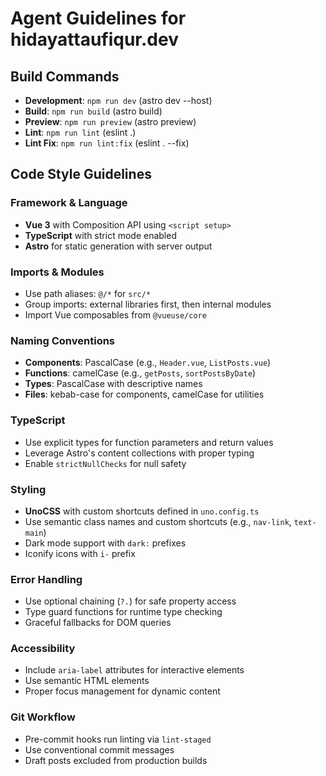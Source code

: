 # Agent Guidelines for hidayattaufiqur.dev

## Build Commands
- **Development**: `npm run dev` (astro dev --host)
- **Build**: `npm run build` (astro build)
- **Preview**: `npm run preview` (astro preview)
- **Lint**: `npm run lint` (eslint .)
- **Lint Fix**: `npm run lint:fix` (eslint . --fix)

## Code Style Guidelines

### Framework & Language
- **Vue 3** with Composition API using `<script setup>`
- **TypeScript** with strict mode enabled
- **Astro** for static generation with server output

### Imports & Modules
- Use path aliases: `@/*` for `src/*`
- Group imports: external libraries first, then internal modules
- Import Vue composables from `@vueuse/core`

### Naming Conventions
- **Components**: PascalCase (e.g., `Header.vue`, `ListPosts.vue`)
- **Functions**: camelCase (e.g., `getPosts`, `sortPostsByDate`)
- **Types**: PascalCase with descriptive names
- **Files**: kebab-case for components, camelCase for utilities

### TypeScript
- Use explicit types for function parameters and return values
- Leverage Astro's content collections with proper typing
- Enable `strictNullChecks` for null safety

### Styling
- **UnoCSS** with custom shortcuts defined in `uno.config.ts`
- Use semantic class names and custom shortcuts (e.g., `nav-link`, `text-main`)
- Dark mode support with `dark:` prefixes
- Iconify icons with `i-` prefix

### Error Handling
- Use optional chaining (`?.`) for safe property access
- Type guard functions for runtime type checking
- Graceful fallbacks for DOM queries

### Accessibility
- Include `aria-label` attributes for interactive elements
- Use semantic HTML elements
- Proper focus management for dynamic content

### Git Workflow
- Pre-commit hooks run linting via `lint-staged`
- Use conventional commit messages
- Draft posts excluded from production builds
